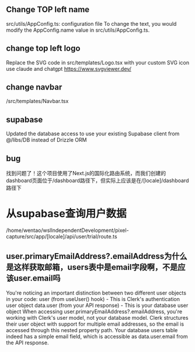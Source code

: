 ## Change TOP left name
src/utils/AppConfig.ts: configuration file
To change the text, you would modify the AppConfig.name value in src/utils/AppConfig.ts.

## change top left logo
Replace the SVG code in src/templates/Logo.tsx with your custom SVG icon
use claude and chatgpt
https://www.svgviewer.dev/

## change navbar
/src/templates/Navbar.tsx

## supabase
Updated the database access to use your existing Supabase client from @/libs/DB instead of Drizzle ORM

## bug
找到问题了！这个项目使用了Next.js的国际化路由系统，而我们创建的dashboard页面位于/dashboard路径下，但实际上应该是在/[locale]/dashboard路径下

# 从supabase查询用户数据
/home/wentao/wslIndependentDevelopment/pixel-capture/src/app/[locale]/api/user/trial/route.ts

## user.primaryEmailAddress?.emailAddress为什么是这样获取邮箱，users表中是email字段啊，不是应该user.email吗

You're noticing an important distinction between two different user objects in your code:
user (from useUser() hook) - This is Clerk's authentication user object
data.user (from your API response) - This is your database user object
When accessing user.primaryEmailAddress?.emailAddress, you're working with Clerk's user model, not your database model. Clerk structures their user object with support for multiple email addresses, so the email is accessed through this nested property path.
Your database users table indeed has a simple email field, which is accessible as data.user.email from the API response.
